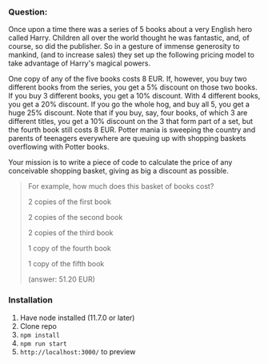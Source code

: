### Question:

Once upon a time there was a series of 5 books about a very English hero called Harry. Children all over the world thought he was fantastic, and, of course, so did the publisher. So in a gesture of immense generosity to mankind, (and to increase sales) they set up the following pricing model to take advantage of Harry's magical powers.

One copy of any of the five books costs 8 EUR. If, however, you buy two different books from the series, you get a 5% discount on those two books. If you buy 3 different books, you get a 10% discount. With 4 different books, you get a 20% discount. If you go the whole hog, and buy all 5, you get a huge 25% discount. Note that if you buy, say, four books, of which 3 are different titles, you get a 10% discount on the 3 that form part of a set, but the fourth book still costs 8 EUR. Potter mania is sweeping the country and parents of teenagers everywhere are queuing up with shopping baskets overflowing with Potter books.

Your mission is to write a piece of code to calculate the price of any conceivable shopping basket, giving as big a discount as possible.

>For example, how much does this basket of books cost?
>
> 2 copies of the first book
> 
> 2 copies of the second book
> 
> 2 copies of the third book
> 
> 1 copy of the fourth book
> 
> 1 copy of the fifth book
> 
> (answer: 51.20 EUR)

### Installation

1. Have node installed (11.7.0 or later)
2. Clone repo
3. `npm install`
4. `npm run start`
5. `http://localhost:3000/` to preview